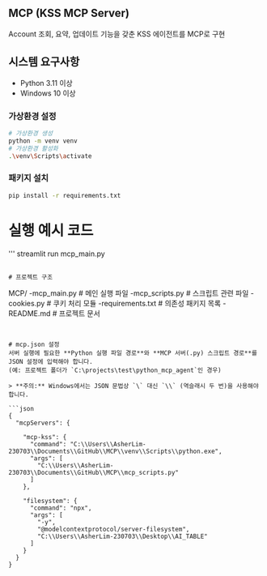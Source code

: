 ## MCP (KSS MCP Server)
Account 조회, 요약, 업데이트 기능을 갖춘 KSS 에이전트를 MCP로 구현


## 시스템 요구사항
- Python 3.11 이상
- Windows 10 이상


### 가상환경 설정
```bash
# 가상환경 생성
python -m venv venv
# 가상환경 활성화
.\venv\Scripts\activate
```

### 패키지 설치
```bash
pip install -r requirements.txt
```
# 실행 예시 코드
'''
streamlit run mcp_main.py
```

# 프로젝트 구조
```
MCP/
-mcp_main.py        # 메인 실행 파일
-mcp_scripts.py     # 스크립트 관련 파일
-cookies.py         # 쿠키 처리 모듈
-requirements.txt   # 의존성 패키지 목록
-README.md          # 프로젝트 문서
```


# mcp.json 설정 
서버 실행에 필요한 **Python 실행 파일 경로**와 **MCP 서버(.py) 스크립트 경로**를 JSON 설정에 입력해야 합니다.
(예: 프로젝트 폴더가 `C:\projects\test\python_mcp_agent`인 경우)

> **주의:** Windows에서는 JSON 문법상 `\` 대신 `\\` (역슬래시 두 번)을 사용해야 합니다.

```json
{
  "mcpServers": {
    
    "mcp-kss": {
      "command": "C:\\Users\\AsherLim-230703\\Documents\\GitHub\\MCP\\venv\\Scripts\\python.exe",
      "args": [
        "C:\\Users\\AsherLim-230703\\Documents\\GitHub\\MCP\\mcp_scripts.py"
      ]
    }, 
       
    "filesystem": {
      "command": "npx",
      "args": [
        "-y",
        "@modelcontextprotocol/server-filesystem",
        "C:\\Users\\AsherLim-230703\\Desktop\\AI_TABLE"
      ]
    }   
  }
}
```




